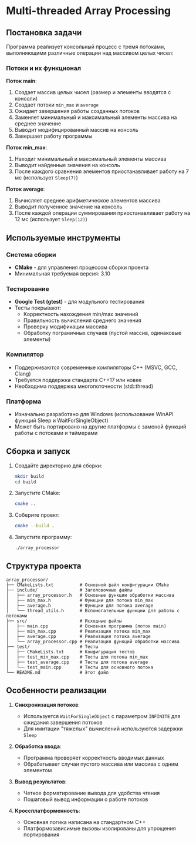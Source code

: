 # Multi-threaded Array Processing

## Постановка задачи

Программа реализует консольный процесс с тремя потоками, выполняющими различные операции над массивом целых чисел:

### Потоки и их функционал

**Поток main**:
1. Создает массив целых чисел (размер и элементы вводятся с консоли)
2. Создает потоки `min_max` и `average`
3. Ожидает завершения работы созданных потоков
4. Заменяет минимальный и максимальный элементы массива на среднее значение
5. Выводит модифицированный массив на консоль
6. Завершает работу программы

**Поток min_max**:
1. Находит минимальный и максимальный элементы массива
2. Выводит найденные значения на консоль
3. После каждого сравнения элементов приостанавливает работу на 7 мс (использует `Sleep(7)`)

**Поток average**:
1. Вычисляет среднее арифметическое элементов массива
2. Выводит полученное значение на консоль
3. После каждой операции суммирования приостанавливает работу на 12 мс (использует `Sleep(12)`)

## Используемые инструменты

### Система сборки
- **CMake** - для управления процессом сборки проекта
- Минимальная требуемая версия: 3.10

### Тестирование
- **Google Test (gtest)** - для модульного тестирования
- Тесты покрывают:
  - Корректность нахождения min/max значений
  - Правильность вычисления среднего значения
  - Проверку модификации массива
  - Обработку пограничных случаев (пустой массив, одинаковые элементы)

### Компилятор
- Поддерживаются современные компиляторы C++ (MSVC, GCC, Clang)
- Требуется поддержка стандарта C++17 или новее
- Необходима поддержка многопоточности (std::thread)

### Платформа
- Изначально разработано для Windows (использование WinAPI функций Sleep и WaitForSingleObject)
- Может быть портировано на другие платформы с заменой функций работы с потоками и таймерами

## Сборка и запуск

1. Создайте директорию для сборки:
   ```bash
   mkdir build
   cd build
   ```

2. Запустите CMake:
   ```bash
   cmake ..
   ```

3. Соберите проект:
   ```bash
   cmake --build .
   ```

4. Запустите программу:
   ```bash
   ./array_processor
   ```

## Структура проекта

```
array_processor/
├── CMakeLists.txt          # Основной файл конфигурации CMake
├── include/                # Заголовочные файлы
│   ├── array_processor.h   # Основные функции обработки массива
│   ├── min_max.h           # Функции для потока min_max
│   ├── average.h           # Функции для потока average
│   └── thread_utils.h      # Вспомогательные функции для работы с потоками
├── src/                    # Исходные файлы
│   ├── main.cpp            # Основная программа (поток main)
│   ├── min_max.cpp         # Реализация потока min_max
│   ├── average.cpp         # Реализация потока average
│   └── array_processor.cpp # Реализация функций обработки массива
├── test/                   # Тесты
│   ├── CMakeLists.txt      # Конфигурация тестов
│   ├── test_min_max.cpp    # Тесты для потока min_max
│   ├── test_average.cpp    # Тесты для потока average
│   └── test_main.cpp       # Тесты для основного потока
└── README.md               # Этот файл
```

## Особенности реализации

1. **Синхронизация потоков**:
   - Используется `WaitForSingleObject` с параметром `INFINITE` для ожидания завершения потоков
   - Для имитации "тяжелых" вычислений используются задержки `Sleep`

2. **Обработка ввода**:
   - Программа проверяет корректность вводимых данных
   - Обрабатывает случаи пустого массива или массива с одним элементом

3. **Вывод результатов**:
   - Четкое форматирование вывода для удобства чтения
   - Пошаговый вывод информации о работе потоков

4. **Кроссплатформенность**:
   - Основная логика написана на стандартном C++
   - Платформозависимые вызовы изолированы для упрощения портирования
